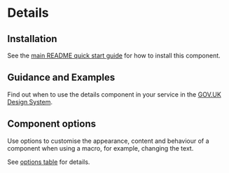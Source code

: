 # Details

## Installation

See the [main README quick start guide](https://github.com/alphagov/govuk-frontend/tree/test_moving_docs#quick-start) for how to install this component.

## Guidance and Examples

Find out when to use the details component in your service in the [GOV.UK Design System](https://test_moving_docs--govuk-design-system-preview.netlify.com/components/details).

## Component options

Use options to customise the appearance, content and behaviour of a component when using a macro, for example, changing the text.

See [options table](https://test_moving_docs--govuk-design-system-preview.netlify.com/components/details/#options-details-example) for details.
